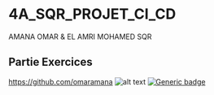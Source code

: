 # 4A_SQR_PROJET_CI_CD
AMANA OMAR & EL AMRI MOHAMED
SQR 
## Partie Exercices 
https://github.com/omaramana
![alt text](https://cdn.futura-sciences.com/cdn-cgi/image/width=1920,quality=60,format=auto/sources/images/dossier/751/01-intro-751.jpg)
[![Generic badge](https://img.shields.io/badge/<FACEBOOK>-<INSTAGRAM>-<COLOR>.svg)](https://shields.io/)
